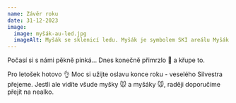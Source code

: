 ```yaml
---
name: Závěr roku
date: 31-12-2023
image:
  image: myšák-au-led.jpg
  imageAlt: Myšák se sklenicí ledu. Myšák je symbolem SKI areálu Myšák v Karlově
---
```

Počasí si s námi pěkně pinká... Dnes konečně přimrzlo 🥶 a křupe to. 

Pro letošek hotovo 👌 Moc si užijte oslavu konce roku - veselého Silvestra přejeme.  Jestli ale vidíte všude myšky 🐭 a myšáky 🐭, raději doporučíme přejít na nealko.